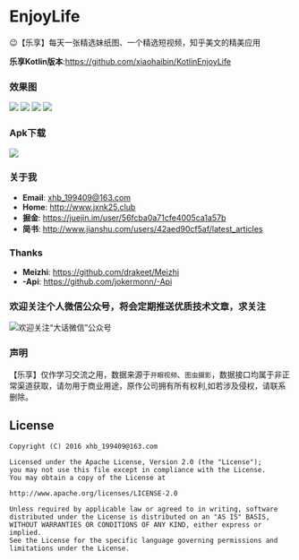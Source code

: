 # EnjoyLife
:wink:【乐享】每天一张精选妹纸图、一个精选短视频，知乎美文的精美应用

**乐享Kotlin版本**:<https://github.com/xiaohaibin/KotlinEnjoyLife>

### 效果图

![](https://github.com/xiaohaibin/EnjoyLife/blob/master/screenshot/device-1.png)
![](https://github.com/xiaohaibin/EnjoyLife/blob/master/screenshot/device-2.png)
![](https://github.com/xiaohaibin/EnjoyLife/blob/master/screenshot/device-3.png)
![](https://github.com/xiaohaibin/EnjoyLife/blob/master/screenshot/device-4.png)

### Apk下载

![](https://github.com/xiaohaibin/EnjoyLife/blob/master/screenshot/apk_code.png)

### 关于我

* **Email**: <xhb_199409@163.com>
* **Home**: <http://www.jxnk25.club>
* **掘金**: <https://juejin.im/user/56fcba0a71cfe4005ca1a57b>
* **简书**: <http://www.jianshu.com/users/42aed90cf5af/latest_articles>

### Thanks

* **Meizhi**: <https://github.com/drakeet/Meizhi>
* **-Api**: <https://github.com/jokermonn/-Api>

### 欢迎关注个人微信公众号，将会定期推送优质技术文章，求关注

![欢迎关注“大话微信”公众号](http://upload-images.jianshu.io/upload_images/1956769-2f49dcb0dc5195b6.png?imageMogr2/auto-orient/strip%7CimageView2/2/w/1240)

### 声明

  【乐享】仅作学习交流之用，数据来源于`开眼视频`、`图虫摄影`，数据接口均属于非正常渠道获取，请勿用于商业用途，原作公司拥有所有权利,如若涉及侵权，请联系删除。

License
--
    Copyright (C) 2016 xhb_199409@163.com

    Licensed under the Apache License, Version 2.0 (the "License");
    you may not use this file except in compliance with the License.
    You may obtain a copy of the License at

    http://www.apache.org/licenses/LICENSE-2.0

    Unless required by applicable law or agreed to in writing, software
    distributed under the License is distributed on an "AS IS" BASIS,
    WITHOUT WARRANTIES OR CONDITIONS OF ANY KIND, either express or implied.
    See the License for the specific language governing permissions and
    limitations under the License.
    
